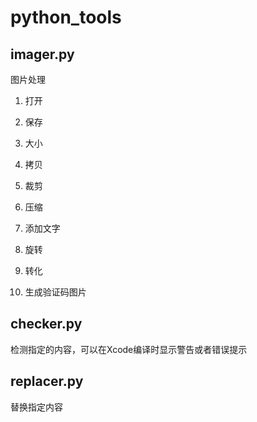 # python_tools

## imager.py

图片处理

1. 打开

2. 保存

3. 大小

4. 拷贝

5. 裁剪

6. 压缩

7. 添加文字

8. 旋转

9. 转化

10. 生成验证码图片

## checker.py

检测指定的内容，可以在Xcode编译时显示警告或者错误提示

## replacer.py

替换指定内容